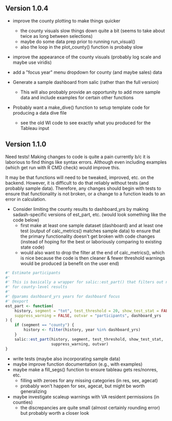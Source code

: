 
## Version 1.0.4

- improve the county plotting to make things quicker
    + the county visuals slow things down quite a bit (seems to take about twice as long between selections)
    + maybe do some data prep prior to running run_visual()
    + also the loop in the plot_county() function is probaby slow
    
- improve the appearance of the county visuals (probably log scale and maybe use viridis)

- add a "focus year" menu dropdown for county (and maybe sales) data

- Generate a sample dashboard from salic (rather than the full version)
    + This will also probably provide an opportunity to add more sample data and include examples for certain other functions
    
- Probably want a make_dive() function to setup template code for producing a data dive file
    + see the old WI code to see exactly what you produced for the Tableau input

## Version 1.1.0

Need tests! Making changes to code is quite a pain currently b/c it is laborious to find things like syntax errors. Although even including examples (which get run with R CMD check) would improve this.

It may be that functions will need to be tweaked, improved, etc. on the backend. However, it is difficult to do that reliably without tests (and probably sample data). Therefore, any changes should begin with tests to ensure that functionality is not broken, or a change to a function leads to an error in calculation.

- Consider limiting the county results to dashboard_yrs by making sadash-specific versions of est_part, etc. (would look something like the code below)
    + first make at least one sample dataset (dashboard) and at least one test (output of calc_metrics() matches sample data) to ensure that the primary functionality doesn't get broken with code changes (instead of hoping for the best or laboriously comparing to existing state code)
    + would also want to drop the filter at the end of calc_metrics(), which is nice because the code is then cleaner & fewer threshold warnings would be produced (a benefit on the user end)
    
``` r
#' Estimate participants
#' 
#' This is basically a wrapper for salic::est_part() that filters out non-dashboard_yrs
#' for county-level results
#' 
#' @params dashboard_yrs years for dashboard focus
#' @export
est_part <- function(
    history, segment = "tot", test_threshold = 20, show_test_stat = FALSE,
    suppress_warning = FALSE, outvar = "participants", dashboard_yrs
) {
    if (segment == "county") {
        history <- filter(history, year %in% dashboard_yrs)
    }
    salic::est_part(history, segment, test_threshold, show_test_stat, 
                    suppress_warning, outvar)
}
```

- write tests (maybe also incorporating sample data)
- maybe improve function documentation (e.g., with examples)
- maybe make a fill_segs() function to ensure tableau gets res/nonres, etc.
    + filling with zeroes for any missing categories (in res, sex, agecat)
    + probably won't happen for sex, agecat, but might be worth generalizing
- maybe investigate scaleup warnings with VA resident permissions (in counties)
    + the discrepancies are quite small (almost certainly rounding error) but probably worth a closer look
    